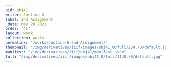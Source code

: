 ```yaml
---
pid: obj41
writer: Justino G
label: 2nd Assignment
_date: May 20 2021
order: '41'
layout: work
collection: works
permalink: "/works/Justino-G-2nd-Assignment/"
thumbnail: "/img/derivatives/iiif/images/obj41_0/full/250,/0/default.jpg"
manifest: "/img/derivatives/iiif/obj41/manifest.json"
full: "/img/derivatives/iiif/images/obj41_0/full/1140,/0/default.jpg"
---
```

